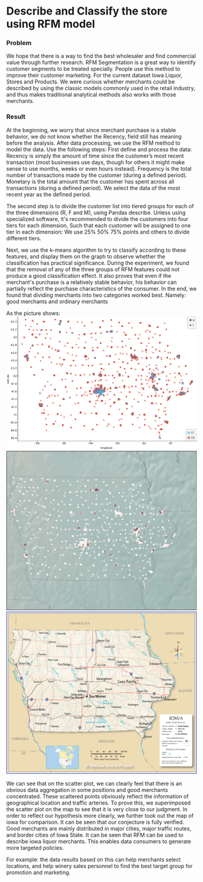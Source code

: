 # Describe and Classify the store using RFM model

### Problem
We hope that there is a way to find the best wholesaler and find commercial value through further research.
RFM Segmentation is a great way to identify customer segments to be treated specially. People use this method to improve their customer marketing.
For the current dataset Iowa Liquor, Stores and Products. We were curious whether merchants could be described by using the classic models commonly used in the retail industry, and thus makes traditional analytical methods also works with those merchants.

### Result
At the beginning, we worry that since merchant purchase is a stable behavior, we do not know whether the Recency, field still has meaning before the analysis. After data processing, we use the RFM method to model the data.
Use the following steps:
First define and process the data:
Recency is simply the amount of time since the customer’s most recent transaction (most businesses use days, though for others it might make sense to use months, weeks or even hours instead).
Frequency is the total number of transactions made by the customer (during a defined period).
Monetary is the total amount that the customer has spent across all transactions (during a defined period).
We select the data of the most recent year as the defined period.

The second step is to divide the customer list into tiered groups for each of the three dimensions (R, F and M), using Pandas describe. Unless using specialized software, it's recommended to divide the customers into four tiers for each dimension, Such that each customer will be assigned to one tier in each dimension:
We use 25% 50% 75% points and others to divide different tiers.

Next, we use the k-means algorithm to try to classify according to these features, and display them on the graph to observe whether the classification has practical significance.
During the experiment, we found that the removal of any of the three groups of RFM features could not produce a good classification effect. It also proves that even if the merchant's purchase is a relatively stable behavior, his behavior can partially reflect the purchase characteristics of the consumer.
In the end, we found that dividing merchants into two categories worked best. Namely: good merchants and ordinary merchants

As the picture shows:
![](scatter_Plot.png)
![](combined.png)
![](Iowa_map.jpg)


We can see that on the scatter plot, we can clearly feel that there is an obvious data aggregation in some positions and good merchants concentrated. These scattered points obviously reflect the information of geographical location and traffic arteries.
To prove this, we superimposed the scatter plot on the map to see that it is very close to our judgment. In order to reflect our hypothesis more clearly, we further took out the map of iowa for comparison. It can be seen that our conjecture is fully verified. Good merchants are mainly distributed in major cities, major traffic routes, and border cities of Iowa State. It can be seen that RFM can be used to describe iowa liquor merchants. This enables data consumers to generate more targeted policies. 

For example: the data results based on this can help merchants select locations, and help winery sales personnel to find the best target group for promotion and marketing.
